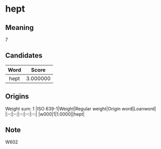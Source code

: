 # hept

## Meaning

7

## Candidates

|Word|Score|
|:-:|:-:|
|hept|3.000000|

## Origins

Weight sum: 1
|ISO 639-1|Weight|Regular weight|Origin word|Loanword|
|:-:|:-:|:-:|:-:|:-:|
|w000|1|1.0000||hept|

## Note

W602
